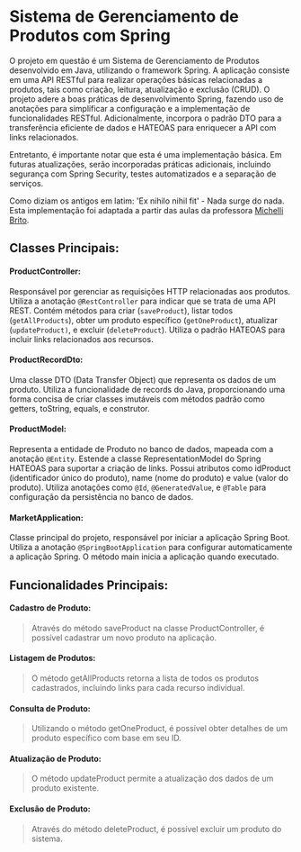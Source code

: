 
# Sistema de Gerenciamento de Produtos com Spring

O projeto em questão é um Sistema de Gerenciamento de Produtos desenvolvido em Java, utilizando o framework Spring. A aplicação consiste em uma API RESTful para realizar operações básicas relacionadas a produtos, tais como criação, leitura, atualização e exclusão (CRUD). O projeto adere a boas práticas de desenvolvimento Spring, fazendo uso de anotações para simplificar a configuração e a implementação de funcionalidades RESTful. Adicionalmente, incorpora o padrão DTO para a transferência eficiente de dados e HATEOAS para enriquecer a API com links relacionados.

Entretanto, é importante notar que esta é uma implementação básica. Em futuras atualizações, serão incorporadas práticas adicionais, incluindo segurança com Spring Security, testes automatizados e a separação de serviços.

Como diziam os antigos em latim: 'Ex nihilo nihil fit' - Nada surge do nada. Esta implementação foi adaptada a partir das aulas da professora [Michelli Brito](https://www.youtube.com/@MichelliBrito).


## Classes Principais:

#### ProductController:
Responsável por gerenciar as requisições HTTP relacionadas aos produtos.
Utiliza a anotação `@RestController` para indicar que se trata de uma API REST.
Contém métodos para criar (`saveProduct`), listar todos (`getAllProducts`),
obter um produto específico (`getOneProduct`), atualizar (`updateProduct)`, e excluir (`deleteProduct`).
Utiliza o padrão HATEOAS para incluir links relacionados aos recursos. 

#### ProductRecordDto:
Uma classe DTO (Data Transfer Object) que representa os dados de um produto.
Utiliza a funcionalidade de records do Java, proporcionando uma forma concisa de 
criar classes imutáveis com métodos padrão como getters, toString, equals, e construtor.

#### ProductModel:
Representa a entidade de Produto no banco de dados, mapeada com a anotação `@Entity`.
Estende a classe RepresentationModel do Spring HATEOAS para suportar a criação de links.
Possui atributos como idProduct (identificador único do produto), name (nome do produto) e value (valor do produto).
Utiliza anotações como `@Id`, `@GeneratedValue`, e `@Table` para configuração da persistência no banco de dados.

#### MarketApplication:
Classe principal do projeto, responsável por iniciar a aplicação Spring Boot.
Utiliza a anotação `@SpringBootApplication` para configurar automaticamente a aplicação Spring.
O método main inicia a aplicação quando executado.

## Funcionalidades Principais:

#### Cadastro de Produto: 
> Através do método saveProduct na classe ProductController, é possível cadastrar um novo produto na aplicação.
#### Listagem de Produtos: 
> O método getAllProducts retorna a lista de todos os produtos cadastrados, incluindo links para cada recurso individual.
#### Consulta de Produto: 
> Utilizando o método getOneProduct, é possível obter detalhes de um produto específico com base em seu ID.
#### Atualização de Produto: 
> O método updateProduct permite a atualização dos dados de um produto existente.
#### Exclusão de Produto: 
> Através do método deleteProduct, é possível excluir um produto do sistema.


